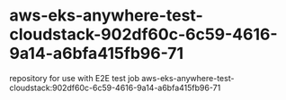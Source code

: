 # aws-eks-anywhere-test-cloudstack-902df60c-6c59-4616-9a14-a6bfa415fb96-71
repository for use with E2E test job aws-eks-anywhere-test-cloudstack:902df60c-6c59-4616-9a14-a6bfa415fb96-71
